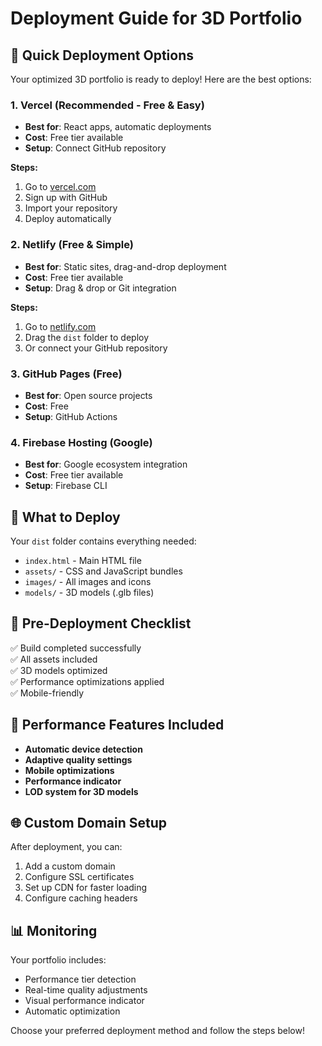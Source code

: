 # Deployment Guide for 3D Portfolio

## 🚀 Quick Deployment Options

Your optimized 3D portfolio is ready to deploy! Here are the best options:

### 1. **Vercel (Recommended - Free & Easy)**
- **Best for**: React apps, automatic deployments
- **Cost**: Free tier available
- **Setup**: Connect GitHub repository

**Steps:**
1. Go to [vercel.com](https://vercel.com)
2. Sign up with GitHub
3. Import your repository
4. Deploy automatically

### 2. **Netlify (Free & Simple)**
- **Best for**: Static sites, drag-and-drop deployment
- **Cost**: Free tier available
- **Setup**: Drag & drop or Git integration

**Steps:**
1. Go to [netlify.com](https://netlify.com)
2. Drag the `dist` folder to deploy
3. Or connect your GitHub repository

### 3. **GitHub Pages (Free)**
- **Best for**: Open source projects
- **Cost**: Free
- **Setup**: GitHub Actions

### 4. **Firebase Hosting (Google)**
- **Best for**: Google ecosystem integration
- **Cost**: Free tier available
- **Setup**: Firebase CLI

## 📁 What to Deploy

Your `dist` folder contains everything needed:
- `index.html` - Main HTML file
- `assets/` - CSS and JavaScript bundles
- `images/` - All images and icons
- `models/` - 3D models (.glb files)

## 🔧 Pre-Deployment Checklist

✅ Build completed successfully  
✅ All assets included  
✅ 3D models optimized  
✅ Performance optimizations applied  
✅ Mobile-friendly  

## 📱 Performance Features Included

- **Automatic device detection**
- **Adaptive quality settings**
- **Mobile optimizations**
- **Performance indicator**
- **LOD system for 3D models**

## 🌐 Custom Domain Setup

After deployment, you can:
1. Add a custom domain
2. Configure SSL certificates
3. Set up CDN for faster loading
4. Configure caching headers

## 📊 Monitoring

Your portfolio includes:
- Performance tier detection
- Real-time quality adjustments
- Visual performance indicator
- Automatic optimization

Choose your preferred deployment method and follow the steps below!

